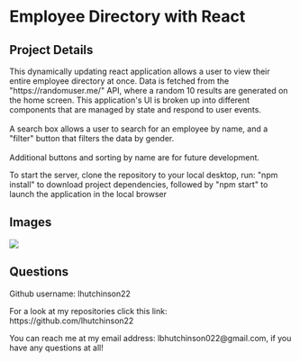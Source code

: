 <h1>Employee Directory with React</h1>

<h2>Project Details</h2>
<p>This dynamically updating react application allows a user to view their entire employee directory at once. Data is fetched from the "https://randomuser.me/" API, where a random 10 results are generated on the home screen. This application's UI is broken up into different components that are managed by state and respond to user events.<br><br> A search box allows a user to search for an employee by name, and a "filter" button that filters the data by gender. <br><br> Additional buttons and sorting by name are for future development.</p>

<p>To start the server, clone the repository to your local desktop, run: "npm install" to download project dependencies, followed by "npm start" to launch the application in the local browser</p>

<h2>Images</h2>

<img src="./public/reactAPP.gif">

<h2>Questions</h2>
<p>Github username: lhutchinson22</p>
<p>For a look at my repositories click this link: https://github.com/lhutchinson22</p>
<p>You can reach me at my email address: lbhutchinson022@gmail.com, if you have any questions at all!</p>
